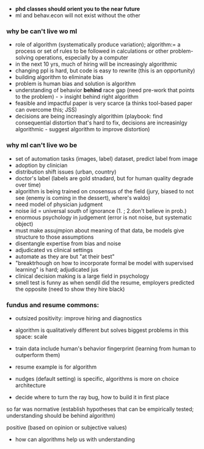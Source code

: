 - **phd classes should orient you to the near future**
- ml and behav.econ will not exist without the other
### why be can't live wo ml 
- role of algorithm (systematically produce variation); algorithm:= a process or set of rules to be followed in calculations or other problem-solving operations, especially by a computer
- in the next 10 yrs, much of hiring will be increasingly algorithmic 
- changing ppl is hard, but code is easy to rewrite (this is an opportunity)
- building algorithm to eliminate bias
- problem is human bias and solution is algorithm
- understanding of behavior **behind** race gap (need pre-work that points to the problem) - > insight behind right algorithm
- feasible and impactful paper is very scarce (a thinks tool-based paper can overcome this; JSS)
- decisions are being increasingly algorithim (playbook: find consequential distortion that's hard to fix, decisions are increasinlgy algorithmic - suggest algorithm to improve distortion)

### why ml can't live wo be
- set of automation tasks (images, label) dataset, predict label from image
- adoption by clinician 
- distribution shift issues (urban, country)
- doctor's label (labels are gold stnadard, but for human quality degrade over time)
- algorithm is being trained on cnosensus of the field (jury, biased to not see (enemy is coming in the dessert), where's waldo)
- need model of physician judgment
- noise iid = universal south of ignorance (1. ; 2.don't believe in prob.) 
- enormous psychology in judgement (error is not noise, but systematic object)
- must make assujmpion about meaning of that data, be models give structure to those assumptions
- disentangle expertise from bias and noise
- adjudicated vs clinical settings 
- automate as they are but "at their best"
- "breaktrhough on how to incorporate formal be model with supervised learning" is hard; adjudicated jus
- clinical decision making is a large field in psychology
- smell test is funny as when sendil did the resume, employers predicted the opposite (need to show they hire black)

### fundus and resume commons:
- outsized positivity: improve hiring and diagnostics 
- algorithm is qualitatively different but solves biggest problems in this space: scale
- train data include human's behavior fingerprint (learning from human to outperform them)
- resume example is for algorithm 

- nudges (default setting) is specific, algorithms is more on choice architecture
- decide where to turn the ray bug, how to build it in first place

so far was normative (establish hypotheses that can be empirically tested; understanding should be behind algorithm)

positive (based on opinion or subjective values)
- how can algorithms help us with understanding
